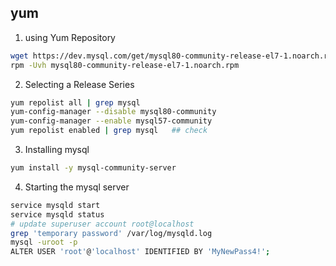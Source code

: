 ## yum
1. using Yum Repository
```sh
wget https://dev.mysql.com/get/mysql80-community-release-el7-1.noarch.rpm
rpm -Uvh mysql80-community-release-el7-1.noarch.rpm
```

2. Selecting a Release Series
```sh
yum repolist all | grep mysql
yum-config-manager --disable mysql80-community
yum-config-manager --enable mysql57-community
yum repolist enabled | grep mysql   ## check
```

3. Installing mysql
```sh
yum install -y mysql-community-server
```

4. Starting the mysql server
```sh
service mysqld start
service mysqld status
# update superuser account root@localhost
grep 'temporary password' /var/log/mysqld.log
mysql -uroot -p
ALTER USER 'root'@'localhost' IDENTIFIED BY 'MyNewPass4!';
```

